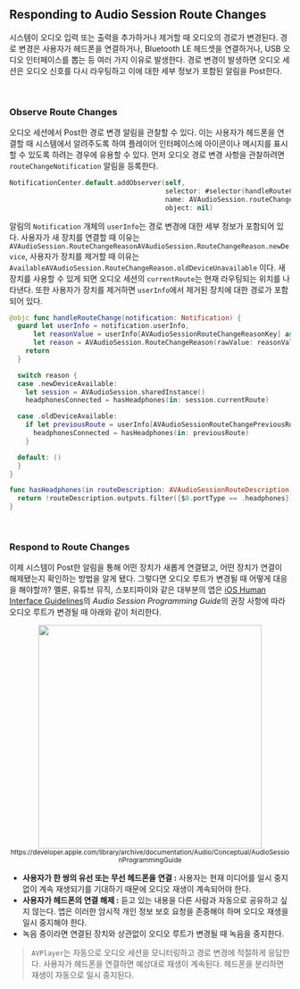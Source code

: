 ## Responding to Audio Session Route Changes

시스템이 오디오 입력 또는 출력을 추가하거나 제거할 때 오디오의 경로가 변경된다. 경로 변경은 사용자가 헤드폰을 연결하거나, Bluetooth LE 헤드셋을 연결하거나, USB 오디오 인터페이스를 뽑는 등 여러 가지 이유로 발생한다. 경로 변경이 발생하면 오디오 세션은 오디오 신호를 다시 라우팅하고 이에 대한 세부 정보가 포함된 알림을 Post한다.

&nbsp;
### Observe Route Changes

오디오 세션에서 Post한 경로 변경 알림을 관찰할 수 있다. 이는 사용자가 헤드폰을 연결할 때 시스템에서 알려주도록 하여 플레이어 인터페이스에 아이콘이나 메시지를 표시할 수 있도록 하려는 경우에 유용할 수 있다. 먼저 오디오 경로 변경 사항을 관찰하려면 `routeChangeNotification` 알림을 등록한다.

```swift
NotificationCenter.default.addObserver(self,
                                       selector: #selector(handleRouteChange),
                                       name: AVAudioSession.routeChangeNotification,
                                       object: nil)
```

알림의 `Notification` 개체의 `userInfo`는 경로 변경에 대한 세부 정보가 포함되어 있다. 사용자가 새 장치를 연결할 때 이유는 `AVAudioSession.RouteChangeReasonAVAudioSession.RouteChangeReason.newDevice`, 사용자가 장치를 제거할 때 이유는 `AvailableAVAudioSession.RouteChangeReason.oldDeviceUnavailable` 이다. 새 장치를 사용할 수 있게 되면 오디오 세션의 `currentRoute`는 현재 라우팅되는 위치를 나타낸다. 또한 사용자가 장치를 제거하면 `userInfo`에서 제거된 장치에 대한 경로가 포함되어 있다.

```swift
@objc func handleRouteChange(notification: Notification) {
  guard let userInfo = notification.userInfo,
      let reasonValue = userInfo[AVAudioSessionRouteChangeReasonKey] as? UInt,
      let reason = AVAudioSession.RouteChangeReason(rawValue: reasonValue) else {
    return
  }

  switch reason {
  case .newDeviceAvailable:
    let session = AVAudioSession.sharedInstance()
    headphonesConnected = hasHeadphones(in: session.currentRoute)

  case .oldDeviceAvailable:
    if let previousRoute = userInfo[AVAudioSessionRouteChangePreviousRouteKey] as? AVAudioSessionRouteDescription {
      headphonesConnected = hasHeadphones(in: previousRoute)
    }

  default: ()
  }
}

func hasHeadphones(in routeDescription: AVAudioSessionRouteDescription) -> Bool {
  return !routeDescription.outputs.filter({$0.portType == .headphones}).isEmpty
}
```

&nbsp;
### Respond to Route Changes

이제 시스템이 Post한 알림을 통해 어떤 장치가 새롭게 연결됐고, 어떤 장치가 연결이 해제됐는지 확인하는 방법을 알게 됐다. 그렇다면 오디오 루트가 변경될 때 어떻게 대응을 해야할까? 멜론, 유튜브 뮤직, 스포티파이와 같은 대부분의 앱은 [iOS Human Interface Guidelines](https://developer.apple.com/design/human-interface-guidelines/platforms/designing-for-ios)의 *Audio Session Programming Guide*의 권장 사항에 따라 오디오 루트가 변경될 때 아래와 같이 처리한다.

<p align="center">
<img src="https://user-images.githubusercontent.com/61190690/178384206-8df86bd6-1050-437e-bd9a-0d37e415adb3.png" height="400">
<sub>https://developer.apple.com/library/archive/documentation/Audio/Conceptual/AudioSessionProgrammingGuide</sub>
</p>

- **사용자가 한 쌍의 유선 또는 무선 헤드폰을 연결 :** 사용자는 현재 미디어를 일시 중지 없이 계속 재생되기를 기대하기 때문에 오디오 재생이 계속되어야 한다.
- **사용자가 헤드폰의 연결 해제 :** 듣고 있는 내용을 다른 사람과 자동으로 공유하고 싶지 않는다. 앱은 이러한 암시적 개인 정보 보호 요청을 존중해야 하며 오디오 재생을 일시 중지해야 한다.
- 녹음 중이라면 연결된 장치와 상관없이 오디오 루트가 변경될 때 녹음을 중지한다.

> `AVPlayer`는 자동으로 오디오 세션을 모니터링하고 경로 변경에 적절하게 응답한다. 사용자가 헤드폰을 연결하면 예상대로 재생이 계속된다. 헤드폰을 분리하면 재생이 자동으로 일시 중지된다.
